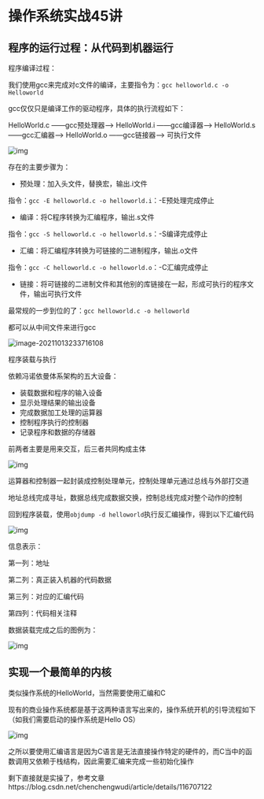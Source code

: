 # 操作系统实战45讲





## 程序的运行过程：从代码到机器运行



程序编译过程：

我们使用gcc来完成对c文件的编译，主要指令为：`gcc helloworld.c -o Helloworld`

gcc仅仅只是编译工作的驱动程序，具体的执行流程如下：

HelloWorld.c	——gcc预处理器——>	HelloWorld.i	——gcc编译器——>	HelloWorld.s	——gcc汇编器——>	HelloWorld.o	——gcc链接器——>	可执行文件

![img](https://static001.geekbang.org/resource/image/f2/4a/f2b10135ed52436888a793327e4d5a4a.jpg)

存在的主要步骤为：

- 预处理：加入头文件，替换宏，输出.i文件

指令：`gcc -E helloworld.c -o helloworld.i`：-E预处理完成停止

- 编译：将C程序转换为汇编程序，输出.s文件

指令：`gcc -S helloworld.c -o helloworld.s`：-S编译完成停止

- 汇编：将汇编程序转换为可链接的二进制程序，输出.o文件

指令：`gcc -C helloworld.c -o helloworld.o`：-C汇编完成停止

- 链接：将可链接的二进制文件和其他别的库链接在一起，形成可执行的程序文件，输出可执行文件

最常规的一步到位的了：`gcc helloworld.c -o helloworld`

都可以从中间文件来进行gcc

![image-20211013233716108](https://gitee.com/LuckyCurve/img/raw/master//img/image-20211013233716108.png)



程序装载与执行

依赖冯诺依曼体系架构的五大设备：

- 装载数据和程序的输入设备
- 显示处理结果的输出设备
- 完成数据加工处理的运算器
- 控制程序执行的控制器
- 记录程序和数据的存储器

前两者主要是用来交互，后三者共同构成主体

![img](https://static001.geekbang.org/resource/image/bd/26/bde34df011c397yy42dc00fe6bd35226.jpg)

运算器和控制器一起封装成控制处理单元，控制处理单元通过总线与外部打交道

地址总线完成寻址，数据总线完成数据交换，控制总线完成对整个动作的控制



回到程序装载，使用`objdump -d helloworld`执行反汇编操作，得到以下汇编代码

![img](https://static001.geekbang.org/resource/image/39/14/3991a042107b90612122b14596c65614.jpeg)

信息表示：

第一列：地址

第二列：真正装入机器的代码数据

第三列：对应的汇编代码

第四列：代码相关注释

数据装载完成之后的图例为：

![img](https://static001.geekbang.org/resource/image/5d/6e/5d4889e7bf20e670ee71cc9b6285c96e.jpg)







## 实现一个最简单的内核



类似操作系统的HelloWorld，当然需要使用汇编和C

现有的商业操作系统都是基于这两种语言写出来的，操作系统开机的引导流程如下（如我们需要启动的操作系统是Hello OS）

![img](https://static001.geekbang.org/resource/image/f2/bd/f2d31ab7144bf309761711efa9d6d4bd.jpg)

之所以要使用汇编语言是因为C语言是无法直接操作特定的硬件的，而C当中的函数调用又依赖于栈结构，因此需要汇编来完成一些初始化操作

剩下直接就是实操了，参考文章https://blog.csdn.net/chenchengwudi/article/details/116707122
